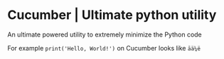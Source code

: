 # Cucumber | Ultimate python utility
An ultimate powered utility to extremely minimize the Python code

For example ```print('Hello, World!')``` on Cucumber looks like ```āä¼ë```
